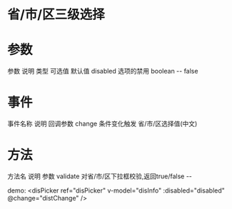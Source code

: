 #  省/市/区三级选择

# 参数
参数       说明           类型      可选值      默认值
disabled   选项的禁用     boolean    --         false

# 事件
事件名称    说明               回调参数
change     条件变化触发       省/市/区选择值(中文)

# 方法
方法名     说明                                  参数
validate   对省/市/区下拉框校验,返回true/false     -- 

demo:
<disPicker 
  ref="disPicker"
  v-model="disInfo"
  :disabled="disabled"
  @change="distChange"
/>
<script>
  export default {
    data() {
      return {
        disInfo: {
          province: '',
          city: '',
          district: ''
        }
      }
    },
    methods: {
      distChange(disInfo) {
        
      }
    }
</script>